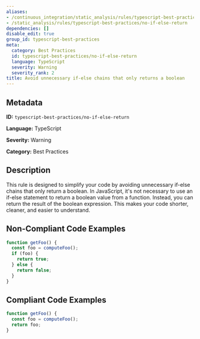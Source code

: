 ```yaml
---
aliases:
- /continuous_integration/static_analysis/rules/typescript-best-practices/no-if-else-return
- /static_analysis/rules/typescript-best-practices/no-if-else-return
dependencies: []
disable_edit: true
group_id: typescript-best-practices
meta:
  category: Best Practices
  id: typescript-best-practices/no-if-else-return
  language: TypeScript
  severity: Warning
  severity_rank: 2
title: Avoid unnecessary if-else chains that only returns a boolean
---
```

<!--  SOURCED FROM https://github.com/DataDog/datadog-static-analyzer-rule-docs -->


## Metadata
**ID:** `typescript-best-practices/no-if-else-return`

**Language:** TypeScript

**Severity:** Warning

**Category:** Best Practices

## Description
This rule is designed to simplify your code by avoiding unnecessary if-else chains that only return a boolean. In JavaScript, it's not necessary to use an if-else statement to return a boolean value from a function. Instead, you can return the result of the boolean expression. This makes your code shorter, cleaner, and easier to understand.

## Non-Compliant Code Examples
```typescript
function getFoo() {
  const foo = computeFoo();
  if (foo) {
    return true;
  } else {
    return false;
  }
}
```

## Compliant Code Examples
```typescript
function getFoo() {
  const foo = computeFoo();
  return foo;
}
```
